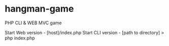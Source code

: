 hangman-game
============

PHP CLI &amp; WEB MVC game

Start Web version - [host]/index.php
Start CLI version - [path to directory] > php index.php

